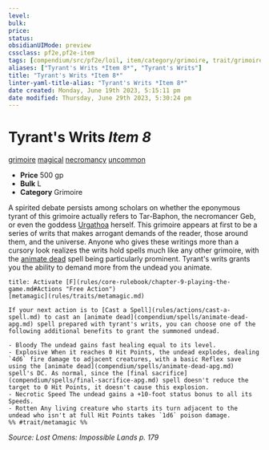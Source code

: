 ```yaml
---
level:
bulk:
price:
status:
obsidianUIMode: preview
cssclass: pf2e,pf2e-item
tags: [compendium/src/pf2e/loil, item/category/grimoire, trait/grimoire, trait/magical, trait/necromancy, trait/uncommon]
aliases: ["Tyrant's Writs *Item 8*", "Tyrant's Writs"]
title: "Tyrant's Writs *Item 8*"
linter-yaml-title-alias: "Tyrant's Writs *Item 8*"
date created: Monday, June 19th 2023, 5:15:11 pm
date modified: Thursday, June 29th 2023, 5:30:24 pm
---
```


# Tyrant's Writs *Item 8*

[grimoire](rules/traits/grimoire-som.md) [magical](rules/traits/magical.md) [necromancy](rules/traits/necromancy.md) [uncommon](rules/traits/uncommon.md)  

- **Price** 500 gp
- **Bulk** L
- **Category** Grimoire

A spirited debate persists among scholars on whether the eponymous tyrant of this grimoire actually refers to Tar-Baphon, the necromancer Geb, or even the goddess [Urgathoa](compendium/setting/deities/urgathoa.md) herself. This grimoire appears at first to be a series of writs that makes arrogant demands of the reader, those around them, and the universe. Anyone who gives these writings more than a cursory look realizes the writs hold spells much like any other grimoire, with the [animate dead](compendium/spells/animate-dead-apg.md) spell being particularly prominent. Tyrant's writs grants you the ability to demand more from the undead you animate.

```ad-embed-ability
title: Activate [F](rules/core-rulebook/chapter-9-playing-the-game.md#Actions "Free Action")
[metamagic](rules/traits/metamagic.md)  

If your next action is to [Cast a Spell](rules/actions/cast-a-spell.md) to cast an [animate dead](compendium/spells/animate-dead-apg.md) spell prepared with tyrant's writs, you can choose one of the following additional benefits to grant the summoned undead.

- Bloody The undead gains fast healing equal to its level.
- Explosive When it reaches 0 Hit Points, the undead explodes, dealing `4d6` fire damage to adjacent creatures, with a basic Reflex save using the [animate dead](compendium/spells/animate-dead-apg.md) spell's DC. As normal, since the [final sacrifice](compendium/spells/final-sacrifice-apg.md) spell doesn't reduce the target to 0 Hit Points, it doesn't cause this explosion.
- Necrotic Speed The undead gains a +10-foot status bonus to all its Speeds.
- Rotten Any living creature who starts its turn adjacent to the undead who isn't at full Hit Points takes `1d6` poison damage.  
%% #trait/metamagic %%
```

*Source: Lost Omens: Impossible Lands p. 179*
